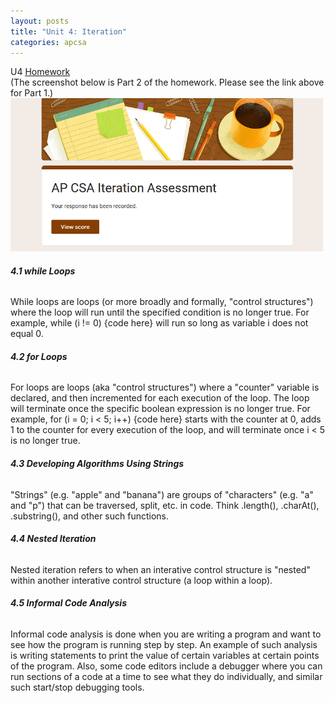```yaml
---
layout: posts
title: "Unit 4: Iteration"
categories: apcsa
---
```

U4 <a href="https://github.com/wangzi190/projectc190/blob/master/_notebooks/2022-11-28-apcsa-unit-4.ipynb" target="_blank"><u>H</u>omework</a><br>
(The screenshot below is Part 2 of the homework. Please see the link above for Part 1.)<br>
<img src="/images/for-posts/iteration.png" width="500px">
<h6><b>4.1 while Loops</b></h6>
While loops are loops (or more broadly and formally, "control structures") where the loop will run until the specified condition is no longer true. For example, while (i != 0) {code here} will run so long as variable i does not equal 0.
<h6><b>4.2 for Loops</b></h6>
For loops are loops (aka "control structures") where a "counter" variable is declared, and then incremented for each execution of the loop. The loop will terminate once the specific boolean expression is no longer true. For example, for (i = 0; i < 5; i++) {code here} starts with the counter at 0, adds 1 to the counter for every execution of the loop, and will terminate once i < 5 is no longer true.
<h6><b>4.3 Developing Algorithms Using Strings</b></h6>
"Strings" (e.g. "apple" and "banana") are groups of "characters" (e.g. "a" and "p") that can be traversed, split, etc. in code. Think .length(), .charAt(), .substring(), and other such functions.
<h6><b>4.4 Nested Iteration</b></h6>
Nested iteration refers to when an interative control structure is "nested" within another interative control structure (a loop within a loop).
<h6><b>4.5 Informal Code Analysis</b></h6>
Informal code analysis is done when you are writing a program and want to see how the program is running step by step. An example of such analysis is writing statements to print the value of certain variables at certain points of the program. Also, some code editors include a debugger where you can run sections of a code at a time to see what they do individually, and similar such start/stop debugging tools.
<br>